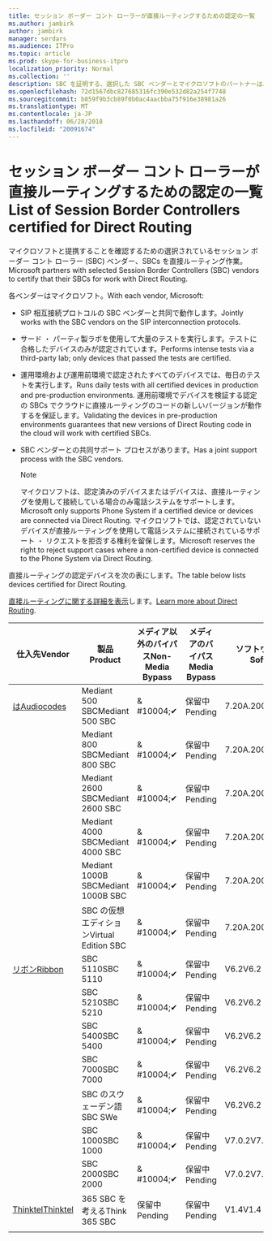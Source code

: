 ```yaml
---
title: セッション ボーダー コント ローラーが直接ルーティングするための認定の一覧
ms.author: jambirk
author: jambirk
manager: serdars
ms.audience: ITPro
ms.topic: article
ms.prod: skype-for-business-itpro
localization_priority: Normal
ms.collection: ''
description: SBC を証明する、選択した SBC ベンダーとマイクロソフトのパートナーは、直接ルーティング機能します。
ms.openlocfilehash: 72d1567dbc827685316fc390e532d82a254f7748
ms.sourcegitcommit: b859f9b3cb89f0b0ac4aacbba75f916e38981a26
ms.translationtype: MT
ms.contentlocale: ja-JP
ms.lasthandoff: 06/28/2018
ms.locfileid: "20091674"
---
```

# <a name="list-of-session-border-controllers-certified-for-direct-routing"></a><span data-ttu-id="cfe15-103">セッション ボーダー コント ローラーが直接ルーティングするための認定の一覧</span><span class="sxs-lookup"><span data-stu-id="cfe15-103">List of Session Border Controllers certified for Direct Routing</span></span>

<span data-ttu-id="cfe15-104">マイクロソフトと提携することを確認するための選択されているセッション ボーダー コント ローラー (SBC) ベンダー、SBCs を直接ルーティング作業。</span><span class="sxs-lookup"><span data-stu-id="cfe15-104">Microsoft partners with selected Session Border Controllers (SBC) vendors to certify that their SBCs for work with Direct Routing.</span></span> 

<span data-ttu-id="cfe15-105">各ベンダーはマイクロソフト。</span><span class="sxs-lookup"><span data-stu-id="cfe15-105">With each vendor, Microsoft:</span></span> 

- <span data-ttu-id="cfe15-106">SIP 相互接続プロトコルの SBC ベンダーと共同で動作します。</span><span class="sxs-lookup"><span data-stu-id="cfe15-106">Jointly works with the SBC vendors on the SIP interconnection protocols.</span></span>
- <span data-ttu-id="cfe15-107">サード ・ パーティ製ラボを使用して大量のテストを実行します。テストに合格したデバイスのみが認定されています。</span><span class="sxs-lookup"><span data-stu-id="cfe15-107">Performs intense tests via a third-party lab; only devices that passed the tests are certified.</span></span> 
- <span data-ttu-id="cfe15-108">運用環境および運用前環境で認定されたすべてのデバイスでは、毎日のテストを実行します。</span><span class="sxs-lookup"><span data-stu-id="cfe15-108">Runs daily tests with all certified devices in production and pre-production environments.</span></span> <span data-ttu-id="cfe15-109">運用前環境でデバイスを検証する認定の SBCs でクラウドに直接ルーティングのコードの新しいバージョンが動作するを保証します。</span><span class="sxs-lookup"><span data-stu-id="cfe15-109">Validating the devices in pre-production environments guarantees that new versions of Direct Routing code in the cloud will work with certified SBCs.</span></span> 
- <span data-ttu-id="cfe15-110">SBC ベンダーとの共同サポート プロセスがあります。</span><span class="sxs-lookup"><span data-stu-id="cfe15-110">Has a joint support process with the SBC vendors.</span></span>
 

  > [!NOTE]
  > <span data-ttu-id="cfe15-111">マイクロソフトは、認定済みのデバイスまたはデバイスは、直接ルーティングを使用して接続している場合のみ電話システムをサポートします。</span><span class="sxs-lookup"><span data-stu-id="cfe15-111">Microsoft only supports Phone System if a certified device or devices are connected via Direct Routing.</span></span> <span data-ttu-id="cfe15-112">マイクロソフトでは、認定されていないデバイスが直接ルーティングを使用して電話システムに接続されているサポート ・ リクエストを拒否する権利を留保します。</span><span class="sxs-lookup"><span data-stu-id="cfe15-112">Microsoft reserves the right to reject support cases where a non-certified device is connected to the Phone System via Direct Routing.</span></span> 

<span data-ttu-id="cfe15-113">直接ルーティングの認定デバイスを次の表にします。</span><span class="sxs-lookup"><span data-stu-id="cfe15-113">The table below lists devices certified for Direct Routing.</span></span> 

<span data-ttu-id="cfe15-114">[直接ルーティングに関する詳細を表示](https://techcommunity.microsoft.com/t5/Microsoft-Teams-Blog/Direct-Routing-NOW-in-Public-Preview/ba-p/193915)します。</span><span class="sxs-lookup"><span data-stu-id="cfe15-114">[Learn more about Direct Routing](https://techcommunity.microsoft.com/t5/Microsoft-Teams-Blog/Direct-Routing-NOW-in-Public-Preview/ba-p/193915).</span></span> 


|<span data-ttu-id="cfe15-115">仕入先</span><span class="sxs-lookup"><span data-stu-id="cfe15-115">Vendor</span></span>  |<span data-ttu-id="cfe15-116">製品</span><span class="sxs-lookup"><span data-stu-id="cfe15-116">Product</span></span>  |<span data-ttu-id="cfe15-117">メディア以外のバイパス</span><span class="sxs-lookup"><span data-stu-id="cfe15-117">Non-Media Bypass</span></span>  |<span data-ttu-id="cfe15-118">メディアのバイパス</span><span class="sxs-lookup"><span data-stu-id="cfe15-118">Media Bypass</span></span>  |<span data-ttu-id="cfe15-119">ソフトウェアのバージョン</span><span class="sxs-lookup"><span data-stu-id="cfe15-119">Software Version</span></span>|
|---------|---------|---------|---------|---------|
|[<span data-ttu-id="cfe15-120">は</span><span class="sxs-lookup"><span data-stu-id="cfe15-120">Audiocodes</span></span>](https://www.audiocodes.com/solutions-products/products/products-for-microsoft-365/sbcs-media-gateways)    |   <span data-ttu-id="cfe15-121">Mediant 500 SBC</span><span class="sxs-lookup"><span data-stu-id="cfe15-121">Mediant 500 SBC</span></span>       |    <span data-ttu-id="cfe15-122">& #10004;</span><span class="sxs-lookup"><span data-stu-id="cfe15-122">&#10004;</span></span>     |    <span data-ttu-id="cfe15-123">保留中</span><span class="sxs-lookup"><span data-stu-id="cfe15-123">Pending</span></span>      |     <span data-ttu-id="cfe15-124">7.20A.200.055</span><span class="sxs-lookup"><span data-stu-id="cfe15-124">7.20A.200.055</span></span>     |
|  |   <span data-ttu-id="cfe15-125">Mediant 800 SBC</span><span class="sxs-lookup"><span data-stu-id="cfe15-125">Mediant 800 SBC</span></span>       |    <span data-ttu-id="cfe15-126">& #10004;</span><span class="sxs-lookup"><span data-stu-id="cfe15-126">&#10004;</span></span>      |     <span data-ttu-id="cfe15-127">保留中</span><span class="sxs-lookup"><span data-stu-id="cfe15-127">Pending</span></span>    |      <span data-ttu-id="cfe15-128">7.20A.200.055</span><span class="sxs-lookup"><span data-stu-id="cfe15-128">7.20A.200.055</span></span>    |
|     |      <span data-ttu-id="cfe15-129">Mediant 2600 SBC</span><span class="sxs-lookup"><span data-stu-id="cfe15-129">Mediant 2600 SBC</span></span>    |     <span data-ttu-id="cfe15-130">& #10004;</span><span class="sxs-lookup"><span data-stu-id="cfe15-130">&#10004;</span></span>     |    <span data-ttu-id="cfe15-131">保留中</span><span class="sxs-lookup"><span data-stu-id="cfe15-131">Pending</span></span>     |    <span data-ttu-id="cfe15-132">7.20A.200.055</span><span class="sxs-lookup"><span data-stu-id="cfe15-132">7.20A.200.055</span></span>      |
|     |   <span data-ttu-id="cfe15-133">Mediant 4000 SBC</span><span class="sxs-lookup"><span data-stu-id="cfe15-133">Mediant 4000 SBC</span></span>       |     <span data-ttu-id="cfe15-134">& #10004;</span><span class="sxs-lookup"><span data-stu-id="cfe15-134">&#10004;</span></span>     |    <span data-ttu-id="cfe15-135">保留中</span><span class="sxs-lookup"><span data-stu-id="cfe15-135">Pending</span></span>     |    <span data-ttu-id="cfe15-136">7.20A.200.055</span><span class="sxs-lookup"><span data-stu-id="cfe15-136">7.20A.200.055</span></span>      |
|     |    <span data-ttu-id="cfe15-137">Mediant 1000B SBC</span><span class="sxs-lookup"><span data-stu-id="cfe15-137">Mediant 1000B  SBC</span></span>   |    <span data-ttu-id="cfe15-138">& #10004;</span><span class="sxs-lookup"><span data-stu-id="cfe15-138">&#10004;</span></span>      |  <span data-ttu-id="cfe15-139">保留中</span><span class="sxs-lookup"><span data-stu-id="cfe15-139">Pending</span></span>       |    <span data-ttu-id="cfe15-140">7.20A.200.055</span><span class="sxs-lookup"><span data-stu-id="cfe15-140">7.20A.200.055</span></span>   |
|     |   <span data-ttu-id="cfe15-141">SBC の仮想エディション</span><span class="sxs-lookup"><span data-stu-id="cfe15-141">Virtual Edition SBC</span></span>    |   <span data-ttu-id="cfe15-142">& #10004;</span><span class="sxs-lookup"><span data-stu-id="cfe15-142">&#10004;</span></span>   |<span data-ttu-id="cfe15-143">保留中</span><span class="sxs-lookup"><span data-stu-id="cfe15-143">Pending</span></span>         |     <span data-ttu-id="cfe15-144">7.20A.200.055</span><span class="sxs-lookup"><span data-stu-id="cfe15-144">7.20A.200.055</span></span>     |
|[<span data-ttu-id="cfe15-145">リボン</span><span class="sxs-lookup"><span data-stu-id="cfe15-145">Ribbon</span></span>](https://ribboncommunications.com/solutions/enterprise-solutions/microsoft-skype-business)     | <span data-ttu-id="cfe15-146">SBC 5110</span><span class="sxs-lookup"><span data-stu-id="cfe15-146">SBC 5110</span></span>    |    <span data-ttu-id="cfe15-147">& #10004;</span><span class="sxs-lookup"><span data-stu-id="cfe15-147">&#10004;</span></span>      |   <span data-ttu-id="cfe15-148">保留中</span><span class="sxs-lookup"><span data-stu-id="cfe15-148">Pending</span></span>      |     <span data-ttu-id="cfe15-149">V6.2</span><span class="sxs-lookup"><span data-stu-id="cfe15-149">V6.2</span></span>     |
|     |<span data-ttu-id="cfe15-150">SBC 5210</span><span class="sxs-lookup"><span data-stu-id="cfe15-150">SBC 5210</span></span>     |     <span data-ttu-id="cfe15-151">& #10004;</span><span class="sxs-lookup"><span data-stu-id="cfe15-151">&#10004;</span></span>     |    <span data-ttu-id="cfe15-152">保留中</span><span class="sxs-lookup"><span data-stu-id="cfe15-152">Pending</span></span>     |    <span data-ttu-id="cfe15-153">V6.2</span><span class="sxs-lookup"><span data-stu-id="cfe15-153">V6.2</span></span>      |
|     | <span data-ttu-id="cfe15-154">SBC 5400</span><span class="sxs-lookup"><span data-stu-id="cfe15-154">SBC 5400</span></span>     |    <span data-ttu-id="cfe15-155">& #10004;</span><span class="sxs-lookup"><span data-stu-id="cfe15-155">&#10004;</span></span>  |    <span data-ttu-id="cfe15-156">保留中</span><span class="sxs-lookup"><span data-stu-id="cfe15-156">Pending</span></span>     |   <span data-ttu-id="cfe15-157">V6.2</span><span class="sxs-lookup"><span data-stu-id="cfe15-157">V6.2</span></span>    |
|     |<span data-ttu-id="cfe15-158">SBC 7000</span><span class="sxs-lookup"><span data-stu-id="cfe15-158">SBC 7000</span></span>     |     <span data-ttu-id="cfe15-159">& #10004;</span><span class="sxs-lookup"><span data-stu-id="cfe15-159">&#10004;</span></span>  |    <span data-ttu-id="cfe15-160">保留中</span><span class="sxs-lookup"><span data-stu-id="cfe15-160">Pending</span></span>     |    <span data-ttu-id="cfe15-161">V6.2</span><span class="sxs-lookup"><span data-stu-id="cfe15-161">V6.2</span></span>      |
|     | <span data-ttu-id="cfe15-162">SBC のスウェーデン語</span><span class="sxs-lookup"><span data-stu-id="cfe15-162">SBC SWe</span></span>  |   <span data-ttu-id="cfe15-163">& #10004;</span><span class="sxs-lookup"><span data-stu-id="cfe15-163">&#10004;</span></span>    |    <span data-ttu-id="cfe15-164">保留中</span><span class="sxs-lookup"><span data-stu-id="cfe15-164">Pending</span></span>     |    <span data-ttu-id="cfe15-165">V6.2</span><span class="sxs-lookup"><span data-stu-id="cfe15-165">V6.2</span></span>      |
|     |<span data-ttu-id="cfe15-166">SBC 1000</span><span class="sxs-lookup"><span data-stu-id="cfe15-166">SBC 1000</span></span>   |     <span data-ttu-id="cfe15-167">& #10004;</span><span class="sxs-lookup"><span data-stu-id="cfe15-167">&#10004;</span></span>   |     <span data-ttu-id="cfe15-168">保留中</span><span class="sxs-lookup"><span data-stu-id="cfe15-168">Pending</span></span>    |    <span data-ttu-id="cfe15-169">V7.0.2</span><span class="sxs-lookup"><span data-stu-id="cfe15-169">V7.0.2</span></span>   |<span data-ttu-id="cfe15-170">& #10004;</span><span class="sxs-lookup"><span data-stu-id="cfe15-170">&#10004;</span></span> 
|     | <span data-ttu-id="cfe15-171">SBC 2000</span><span class="sxs-lookup"><span data-stu-id="cfe15-171">SBC 2000</span></span>    |     <span data-ttu-id="cfe15-172">& #10004;</span><span class="sxs-lookup"><span data-stu-id="cfe15-172">&#10004;</span></span>   |    <span data-ttu-id="cfe15-173">保留中</span><span class="sxs-lookup"><span data-stu-id="cfe15-173">Pending</span></span>     |    <span data-ttu-id="cfe15-174">V7.0.2</span><span class="sxs-lookup"><span data-stu-id="cfe15-174">V7.0.2</span></span>      |
|[<span data-ttu-id="cfe15-175">Thinktel</span><span class="sxs-lookup"><span data-stu-id="cfe15-175">Thinktel</span></span>](http://www.thinktel.ca/services/think-365/think-365-overview/)     |    <span data-ttu-id="cfe15-176">365 SBC を考える</span><span class="sxs-lookup"><span data-stu-id="cfe15-176">Think 365 SBC</span></span>      |  <span data-ttu-id="cfe15-177">保留中</span><span class="sxs-lookup"><span data-stu-id="cfe15-177">Pending</span></span>       |    <span data-ttu-id="cfe15-178">保留中</span><span class="sxs-lookup"><span data-stu-id="cfe15-178">Pending</span></span>     |   <span data-ttu-id="cfe15-179">V1.4</span><span class="sxs-lookup"><span data-stu-id="cfe15-179">V1.4</span></span>       |
|     |         |         |         |         |

